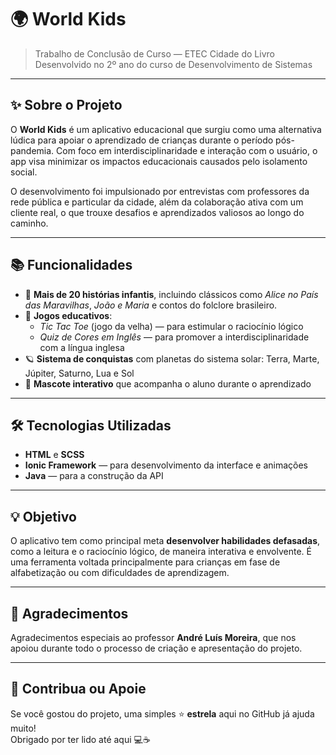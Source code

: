 # 🌍 World Kids

> Trabalho de Conclusão de Curso — ETEC Cidade do Livro  
> Desenvolvido no 2º ano do curso de Desenvolvimento de Sistemas

---

## ✨ Sobre o Projeto

O **World Kids** é um aplicativo educacional que surgiu como uma alternativa lúdica para apoiar o aprendizado de crianças durante o período pós-pandemia. Com foco em interdisciplinaridade e interação com o usuário, o app visa minimizar os impactos educacionais causados pelo isolamento social.

O desenvolvimento foi impulsionado por entrevistas com professores da rede pública e particular da cidade, além da colaboração ativa com um cliente real, o que trouxe desafios e aprendizados valiosos ao longo do caminho.

---

## 📚 Funcionalidades

- 📖 **Mais de 20 histórias infantis**, incluindo clássicos como *Alice no País das Maravilhas*, *João e Maria* e contos do folclore brasileiro.
- 🧠 **Jogos educativos**:
  - *Tic Tac Toe* (jogo da velha) — para estimular o raciocínio lógico
  - *Quiz de Cores em Inglês* — para promover a interdisciplinaridade com a língua inglesa
- 🪐 **Sistema de conquistas** com planetas do sistema solar: Terra, Marte, Júpiter, Saturno, Lua e Sol
- 🐶 **Mascote interativo** que acompanha o aluno durante o aprendizado

---

## 🛠️ Tecnologias Utilizadas

- **HTML** e **SCSS**  
- **Ionic Framework** — para desenvolvimento da interface e animações  
- **Java** — para a construção da API

---

## 💡 Objetivo

O aplicativo tem como principal meta **desenvolver habilidades defasadas**, como a leitura e o raciocínio lógico, de maneira interativa e envolvente. É uma ferramenta voltada principalmente para crianças em fase de alfabetização ou com dificuldades de aprendizagem.

---

## 👥 Agradecimentos

Agradecimentos especiais ao professor **André Luís Moreira**, que nos apoiou durante todo o processo de criação e apresentação do projeto.

---

## 🤝 Contribua ou Apoie

Se você gostou do projeto, uma simples ⭐ **estrela** aqui no GitHub já ajuda muito!  
Obrigado por ter lido até aqui 💻☕
